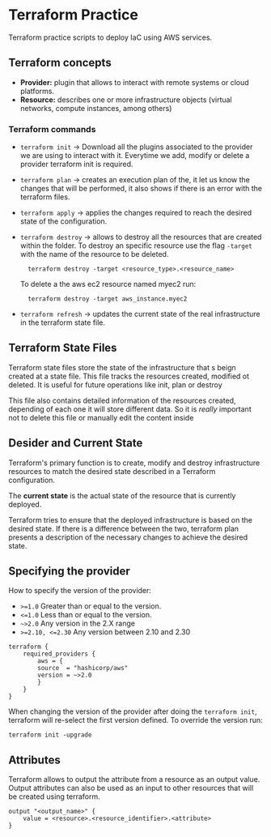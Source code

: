 # **Terraform Practice**

Terraform practice scripts to deploy IaC using AWS services.

## **Terraform concepts**

* **Provider:** plugin that allows to interact with remote systems or cloud platforms.
* **Resource:** describes one or more infrastructure objects (virtual networks, compute instances, among others)

### **Terraform commands**

* `terraform init` -> Download all the plugins associated to the provider we are using to interact with it. Everytime we add, modify or delete a provider terraform init is required.
* `terraform plan` -> creates an execution plan of the, it let us know the changes that will be performed, it also shows if there is an error with the terraform files.
* `terraform apply` -> applies the changes required to reach the desired state of the configuration.
* `terraform destroy` -> allows to destroy all the resources that are created within the folder. To destroy an specific resource use the flag `-target` with the name of the resource to be deleted.

        terraform destroy -target <resource_type>.<resource_name>

    To delete a the aws ec2 resource named myec2 run:

        terraform destroy -target aws_instance.myec2

* `terraform refresh` -> updates the current state of the real infrastructure in the terraform state file.

## **Terraform State Files**

Terraform state files store the state of the infrastructure that s beign created at a state file. This file tracks the resources created, modified ot deleted. It is useful for future operations like init, plan or destroy

This file also contains detailed information of the resources created, depending of each one it will store different data. So it is *really* important not to delete this file or manually edit the content inside

## **Desider and Current State**

Terraform's primary function is to create, modify and destroy infrastructure resources to match the desired state described in a Terraform configuration.

The **current state** is the actual state of the resource that is currently deployed.

Terraform tries to ensure that the deployed infrastructure is based on the desired state. If there is a difference between the two, terraform plan presents a description of the necessary changes to achieve the desired state.

## **Specifying the provider**

How to specify the version of the provider:
* `>=1.0` Greater than or equal to the version.
* `<=1.0` Less than or equal to the version.
* `~>2.0` Any version in the 2.X range
* `>=2.10, <=2.30` Any version between 2.10 and 2.30

```
terraform {
    required_providers {
        aws = {
        source  = "hashicorp/aws"
        version = ~>2.0
        }
    }
}
```

When changing the version of the provider after doing the `terraform init`, terraform will re-select the first version defined. To override the version run:

    terraform init -upgrade

## **Attributes**
Terraform allows to output the attribute from a resource as an output value. Output attributes can also be used as an input to other resources that will be created using terraform.

```
output "<output_name>" {
    value = <resource>.<resource_identifier>.<attribute>
}
```

